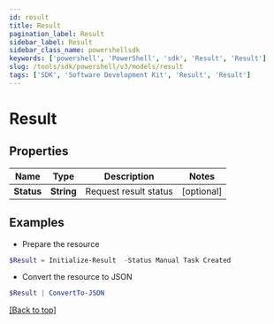 ```yaml
---
id: result
title: Result
pagination_label: Result
sidebar_label: Result
sidebar_class_name: powershellsdk
keywords: ['powershell', 'PowerShell', 'sdk', 'Result', 'Result']
slug: /tools/sdk/powershell/v3/models/result
tags: ['SDK', 'Software Development Kit', 'Result', 'Result']
---
```


# Result

## Properties

| Name       | Type       | Description           | Notes      |
| ---------- | ---------- | --------------------- | ---------- |
| **Status** | **String** | Request result status | [optional] |

## Examples

- Prepare the resource

```powershell
$Result = Initialize-Result  -Status Manual Task Created
```

- Convert the resource to JSON

```powershell
$Result | ConvertTo-JSON
```

[[Back to top]](#)
